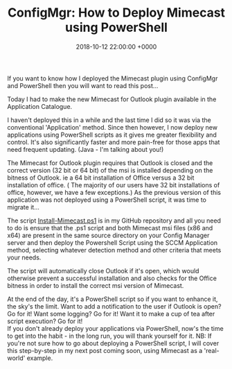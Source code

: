 ﻿---
layout: post
title:  "ConfigMgr: How to Deploy Mimecast using PowerShell"
date:   2018-10-12 22:00:00 +0000
categories: ConfigMgr
tags: [configmgr,powershell]
---
If you want to know how I deployed the Mimecast plugin using ConfigMgr and PowerShell then you will want to read this post...

Today I had to make the new Mimecast for Outlook plugin available in the Application Catalogue.

I haven't deployed this in a while and the last time I did so it was via the conventional 'Application' method.
Since then however, I now deploy new applications using PowerShell scripts as it gives me greater flexibility and control.  It's also significantly faster and more pain-free for those apps that need frequent updating. (Java - I'm talking about you!)

The Mimecast for Outlook plugin requires that Outlook is closed and the correct version (32 bit or 64 bit) of the msi is installed depending on the bitness of Outlook. ie a 64 bit installation of Office versus a 32 bit installation of office.
(
    The majority of our users have 32 bit installations of office, however, we have a few exceptions.)
As the previous version of this application was not deployed using a PowerShell script, it was time to migrate it...

The script  [Install-Mimecast.ps1](https://github.com/ozthe2/Powershell/blob/master/SCCM/Install-Mimecast.ps1)  is in my GitHub repository and all you need to do is ensure that the .ps1 script and both Mimecast msi files (x86 and x64) are present in the same source directory on your Config Manager server and then deploy the Powershell Script using the SCCM Application method, selecting whatever detection method and other criteria that meets your needs.

The script will automatically close Outlook if it's open, which would otherwise prevent a successful installation and also checks for the Office bitness in order to install the correct msi version of Mimecast.

At the end of the day, it's a PowerShell script so if you want to enhance it, the sky's the limit.  Want to add a notification to the user if Outlook is open?  Go for it!  Want some logging?  Go for it! Want it to make a cup of tea after script execution? Go for it!  
If you don't already deploy your applications via PowerShell, now's the time to get into the habit - in the long run, you will thank yourself for it.
NB: If you're not sure how to go about deploying a PowerShell script, I will cover this step-by-step in my next post coming soon, using Mimecast as a 'real-world' example.